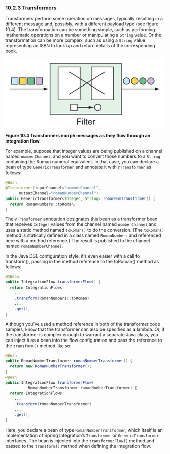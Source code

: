 ### 10.2.3 Transformers

Transformers perform some operation on messages, typically resulting in a different message and, possibly, with a different payload type (see figure 10.4). The transformation can be something simple, such as performing mathematic operations on a number or manipulating a `String` value. Or the transformation can be more complex, such as using a `String` value representing an ISBN to look up and return details of the corresponding book.

![](../../assets/10.4.png)

**Figure 10.4 Transformers morph messages as they flow through an integration flow.**

For example, suppose that integer values are being published on a channel named `numberChannel`, and you want to convert those numbers to a `String` containing the Roman numeral equivalent. In that case, you can declare a bean of type `GenericTransformer` and annotate it with `@Transformer` as follows:

```java
@Bean
@Transformer(inputChannel="numberChannel",
      outputChannel="romanNumberChannel")
public GenericTransformer<Integer, String> romanNumTransformer() {
  return RomanNumbers::toRoman;
}
```

The `@Transformer` annotation designates this bean as a transformer bean that receives `Integer` values from the channel named `numberChannel` and uses a static method named `toRoman()` to do the conversion. (The `toRoman()` method is statically defined in a class named `RomanNumbers` and referenced here with a method reference.) The result is published to the channel named `romanNumberChannel`.

In the Java DSL configuration style, it’s even easier with a call to transform(), passing in the method reference to the toRoman() method as follows:

```java
@@Bean
public IntegrationFlow transformerFlow() {
  return IntegrationFlows
    ...
    .transform(RomanNumbers::toRoman)
    ...
    .get();
}
```

Although you’ve used a method reference in both of the transformer code samples, know that the transformer can also be specified as a lambda. Or, if the transformer is complex enough to warrant a separate Java class, you can inject it as a bean into the flow configuration and pass the reference to the `transform()` method like so:

```java
@Bean
public RomanNumberTransformer romanNumberTransformer() {
  return new RomanNumberTransformer();
}
@Bean
public IntegrationFlow transformerFlow(
          RomanNumberTransformer romanNumberTransformer) {
  return IntegrationFlows
    ...
    .transform(romanNumberTransformer)
    ...
    .get();
}
```

Here, you declare a bean of type `RomanNumberTransformer`, which itself is an implementation of Spring Integration’s `Transformer` or `GenericTransformer` interfaces. The bean is injected into the `transformerFlow()` method and passed to the `transform()` method when defining the integration flow.

